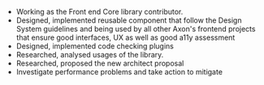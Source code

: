 - Working as the Front end Core library contributor.
- Designed, implemented reusable component that follow the Design System guidelines and being used by all other Axon's frontend projects that ensure good interfaces, UX as well as good a11y assessment
- Designed, implemented code checking plugins
- Researched, analysed usages of the library.
- Researched, proposed the new architect proposal
- Investigate performance problems and take action to mitigate